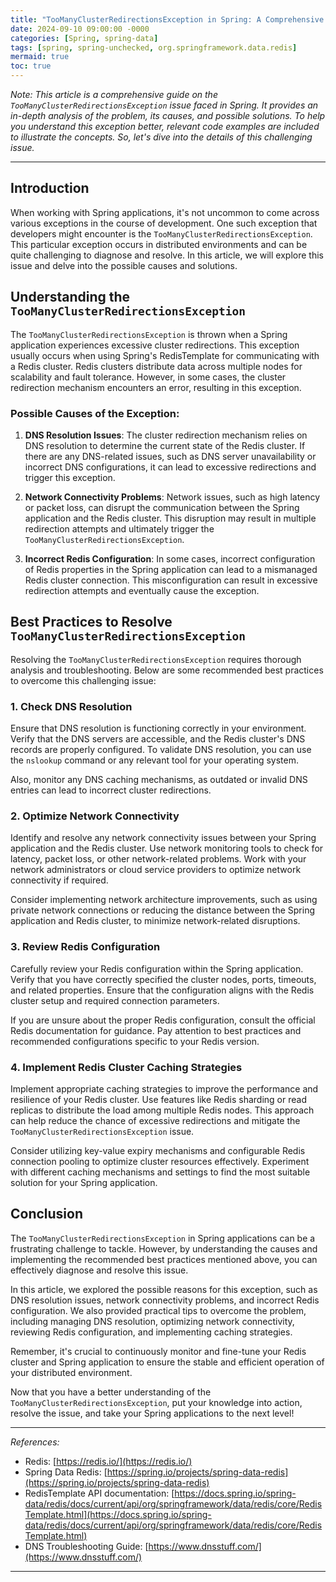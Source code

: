 ```yaml
---
title: "TooManyClusterRedirectionsException in Spring: A Comprehensive Guide"
date: 2024-09-10 09:00:00 -0000
categories: [Spring, spring-data]
tags: [spring, spring-unchecked, org.springframework.data.redis]
mermaid: true
toc: true
---
```



*Note: This article is a comprehensive guide on the `TooManyClusterRedirectionsException` issue faced in Spring. It provides an in-depth analysis of the problem, its causes, and possible solutions. To help you understand this exception better, relevant code examples are included to illustrate the concepts. So, let's dive into the details of this challenging issue.*

---

## Introduction

When working with Spring applications, it's not uncommon to come across various exceptions in the course of development. One such exception that developers might encounter is the `TooManyClusterRedirectionsException`. This particular exception occurs in distributed environments and can be quite challenging to diagnose and resolve. In this article, we will explore this issue and delve into the possible causes and solutions.

## Understanding the `TooManyClusterRedirectionsException`

The `TooManyClusterRedirectionsException` is thrown when a Spring application experiences excessive cluster redirections. This exception usually occurs when using Spring's RedisTemplate for communicating with a Redis cluster. Redis clusters distribute data across multiple nodes for scalability and fault tolerance. However, in some cases, the cluster redirection mechanism encounters an error, resulting in this exception.

### Possible Causes of the Exception:

1. **DNS Resolution Issues**: The cluster redirection mechanism relies on DNS resolution to determine the current state of the Redis cluster. If there are any DNS-related issues, such as DNS server unavailability or incorrect DNS configurations, it can lead to excessive redirections and trigger this exception.

2. **Network Connectivity Problems**: Network issues, such as high latency or packet loss, can disrupt the communication between the Spring application and the Redis cluster. This disruption may result in multiple redirection attempts and ultimately trigger the `TooManyClusterRedirectionsException`.

3. **Incorrect Redis Configuration**: In some cases, incorrect configuration of Redis properties in the Spring application can lead to a mismanaged Redis cluster connection. This misconfiguration can result in excessive redirection attempts and eventually cause the exception.

## Best Practices to Resolve `TooManyClusterRedirectionsException`

Resolving the `TooManyClusterRedirectionsException` requires thorough analysis and troubleshooting. Below are some recommended best practices to overcome this challenging issue:

### 1. Check DNS Resolution

Ensure that DNS resolution is functioning correctly in your environment. Verify that the DNS servers are accessible, and the Redis cluster's DNS records are properly configured. To validate DNS resolution, you can use the `nslookup` command or any relevant tool for your operating system.

Also, monitor any DNS caching mechanisms, as outdated or invalid DNS entries can lead to incorrect cluster redirections.

### 2. Optimize Network Connectivity

Identify and resolve any network connectivity issues between your Spring application and the Redis cluster. Use network monitoring tools to check for latency, packet loss, or other network-related problems. Work with your network administrators or cloud service providers to optimize network connectivity if required.

Consider implementing network architecture improvements, such as using private network connections or reducing the distance between the Spring application and Redis cluster, to minimize network-related disruptions.

### 3. Review Redis Configuration

Carefully review your Redis configuration within the Spring application. Verify that you have correctly specified the cluster nodes, ports, timeouts, and related properties. Ensure that the configuration aligns with the Redis cluster setup and required connection parameters.

If you are unsure about the proper Redis configuration, consult the official Redis documentation for guidance. Pay attention to best practices and recommended configurations specific to your Redis version.

### 4. Implement Redis Cluster Caching Strategies

Implement appropriate caching strategies to improve the performance and resilience of your Redis cluster. Use features like Redis sharding or read replicas to distribute the load among multiple Redis nodes. This approach can help reduce the chance of excessive redirections and mitigate the `TooManyClusterRedirectionsException` issue.

Consider utilizing key-value expiry mechanisms and configurable Redis connection pooling to optimize cluster resources effectively. Experiment with different caching mechanisms and settings to find the most suitable solution for your Spring application.

## Conclusion

The `TooManyClusterRedirectionsException` in Spring applications can be a frustrating challenge to tackle. However, by understanding the causes and implementing the recommended best practices mentioned above, you can effectively diagnose and resolve this issue.

In this article, we explored the possible reasons for this exception, such as DNS resolution issues, network connectivity problems, and incorrect Redis configuration. We also provided practical tips to overcome the problem, including managing DNS resolution, optimizing network connectivity, reviewing Redis configuration, and implementing caching strategies.

Remember, it's crucial to continuously monitor and fine-tune your Redis cluster and Spring application to ensure the stable and efficient operation of your distributed environment.

Now that you have a better understanding of the `TooManyClusterRedirectionsException`, put your knowledge into action, resolve the issue, and take your Spring applications to the next level!

---

*References:*

- Redis: [https://redis.io/](https://redis.io/)
- Spring Data Redis: [https://spring.io/projects/spring-data-redis](https://spring.io/projects/spring-data-redis)
- RedisTemplate API documentation: [https://docs.spring.io/spring-data/redis/docs/current/api/org/springframework/data/redis/core/RedisTemplate.html](https://docs.spring.io/spring-data/redis/docs/current/api/org/springframework/data/redis/core/RedisTemplate.html)
- DNS Troubleshooting Guide: [https://www.dnsstuff.com/](https://www.dnsstuff.com/)

---


